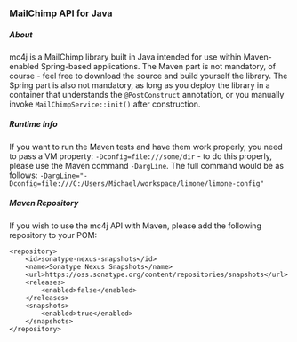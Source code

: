 ### MailChimp API for Java

##### About

mc4j is a MailChimp library built in Java intended for use within Maven-enabled Spring-based applications.  The Maven part is not mandatory, of course - feel free to download the source and build yourself the library.  The Spring part is also not mandatory, as long as you deploy the library in a container that understands the `@PostConstruct` annotation, or you manually invoke `MailChimpService::init()` after construction.

##### Runtime Info

If you want to run the Maven tests and have them work properly, you need to pass a VM property: `-Dconfig=file:///some/dir` - to do this properly, please use the Maven command `-DargLine`.  The full command would be as follows: `-DargLine="-Dconfig=file:///C:/Users/Michael/workspace/limone/limone-config"`

##### Maven Repository

If you wish to use the mc4j API with Maven, please add the following repository to your POM:

	<repository>
		<id>sonatype-nexus-snapshots</id>
		<name>Sonatype Nexus Snapshots</name>
		<url>https://oss.sonatype.org/content/repositories/snapshots</url>
		<releases>
			<enabled>false</enabled>
		</releases>
		<snapshots>
			<enabled>true</enabled>
		</snapshots>
	</repository>